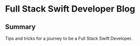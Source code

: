 # Full Stack Swift Developer Blog


## Summary

Tips and tricks for a journey to be a Full Stack Swift Developer.   
